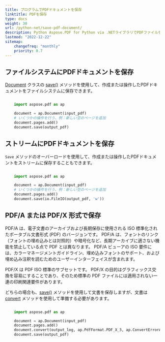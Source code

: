 ```yaml
---
title: プログラムでPDFドキュメントを保存
linktitle: PDFを保存
type: docs
weight: 30
url: /python-net/save-pdf-document/
description: Python Aspose.PDF for Python via .NETライブラリでPDFファイルを保存する方法を学びます。ファイルシステム、ストリーム、およびWebアプリケーションにPDFドキュメントを保存します。
lastmod: "2022-12-22"
sitemap:
    changefreq: "monthly"
    priority: 0.7
---
```


## ファイルシステムにPDFドキュメントを保存

[Document](https://reference.aspose.com/pdf/python-net/aspose.pdf/document/) クラスの [save()](https://reference.aspose.com/pdf/python-net/aspose.pdf/document/#methods) メソッドを使用して、作成または操作したPDFドキュメントをファイルシステムに保存できます。

```python

    import aspose.pdf as ap

    document = ap.Document(input_pdf)
    # いくつかの操作を行う、例：新しい空のページを追加
    document.pages.add()
    document.save(output_pdf)
```

## ストリームにPDFドキュメントを保存

`Save` メソッドのオーバーロードを使用して、作成または操作したPDFドキュメントをストリームに保存することもできます。

```python

    import aspose.pdf as ap

    document = ap.Document(input_pdf)
    # いくつかの操作を行う、例：新しい空のページを追加
    document.pages.add()
    document.save(io.FileIO(output_pdf, 'w'))
```


## PDF/A または PDF/X 形式で保存

PDF/A は、電子文書のアーカイブおよび長期保存に使用される ISO 標準化されたポータブル文書形式 (PDF) のバージョンです。 PDF/A は、フォントのリンク（フォントの埋め込みとは対照的）や暗号化など、長期アーカイブに適さない機能を禁止している点で PDF とは異なります。 PDF/A ビューアの ISO 要件には、カラーマネージメントガイドライン、埋め込みフォントのサポート、および埋め込み注釈を読むためのユーザーインターフェイスが含まれます。

PDF/X は PDF ISO 標準のサブセットです。 PDF/X の目的はグラフィックス交換を容易にすることであり、そのため標準の PDF ファイルには適用されない一連の印刷関連要件があります。

どちらの場合も、[save()](https://reference.aspose.com/pdf/python-net/aspose.pdf/document/#methods) メソッドを使用して文書を保存しますが、文書は [convert](https://reference.aspose.com/pdf/python-net/aspose.pdf/document/#methods) メソッドを使用して準備する必要があります。

```python

    import aspose.pdf as ap

    document = ap.Document(input_pdf)
    document.pages.add()
    document.convert(output_log, ap.PdfFormat.PDF_X_3, ap.ConvertErrorAction.DELETE)
    document.save(output_pdf)
```